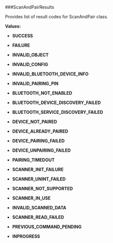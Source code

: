 ###ScanAndPairResults

Provides list of result codes for ScanAndPair class.

**Values:**

* **SUCCESS**

* **FAILURE**

* **INVALID_OBJECT**

* **INVALID_CONFIG**

* **INVALID_BLUETOOTH_DEVICE_INFO**

* **INVALID_PAIRING_PIN**

* **BLUETOOTH_NOT_ENABLED**

* **BLUETOOTH_DEVICE_DISCOVERY_FAILED**

* **BLUETOOTH_SERVICE_DISCOVERY_FAILED**

* **DEVICE_NOT_PAIRED**

* **DEVICE_ALREADY_PAIRED**

* **DEVICE_PAIRING_FAILED**

* **DEVICE_UNPAIRING_FAILED**

* **PAIRING_TIMEDOUT**

* **SCANNER_INIT_FAILURE**

* **SCANNER_UNINT_FAILED**

* **SCANNER_NOT_SUPPORTED**

* **SCANNER_IN_USE**

* **INVALID_SCANNED_DATA**

* **SCANNER_READ_FAILED**

* **PREVIOUS_COMMAND_PENDING**

* **INPROGRESS**

